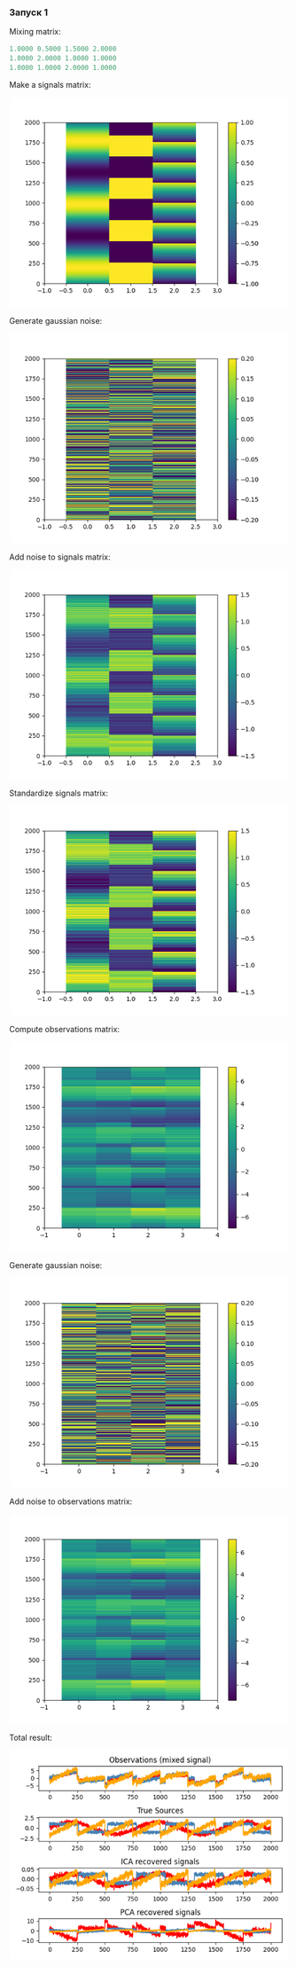 ### Запуск 1

Mixing matrix:

```haskell
1.0000 0.5000 1.5000 2.0000
1.0000 2.0000 1.0000 1.0000
1.0000 1.0000 2.0000 1.0000
```

Make a signals matrix:

![image.png](https://github.com/grifguitar/ica-connected-subgraph/blob/main/fastICA/images_1/frame_1.png)

Generate gaussian noise:

![image.png](https://github.com/grifguitar/ica-connected-subgraph/blob/main/fastICA/images_1/frame_2.png)

Add noise to signals matrix:

![image.png](https://github.com/grifguitar/ica-connected-subgraph/blob/main/fastICA/images_1/frame_3.png)

Standardize signals matrix:

![image.png](https://github.com/grifguitar/ica-connected-subgraph/blob/main/fastICA/images_1/frame_4.png)

Compute observations matrix:

![image.png](https://github.com/grifguitar/ica-connected-subgraph/blob/main/fastICA/images_1/frame_5.png)

Generate gaussian noise:

![image.png](https://github.com/grifguitar/ica-connected-subgraph/blob/main/fastICA/images_1/frame_6.png)

Add noise to observations matrix:

![image.png](https://github.com/grifguitar/ica-connected-subgraph/blob/main/fastICA/images_1/frame_7.png)

Total result:

![image.png](https://github.com/grifguitar/ica-connected-subgraph/blob/main/fastICA/images_1/frame_8.png)